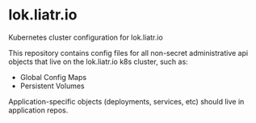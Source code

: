 # lok.liatr.io

Kubernetes cluster configuration for lok.liatr.io

This repository contains config files for all non-secret administrative api 
objects that live on the lok.liatr.io k8s cluster, such as:

* Global Config Maps
* Persistent Volumes

Application-specific objects (deployments, services, etc) should live in 
application repos.

